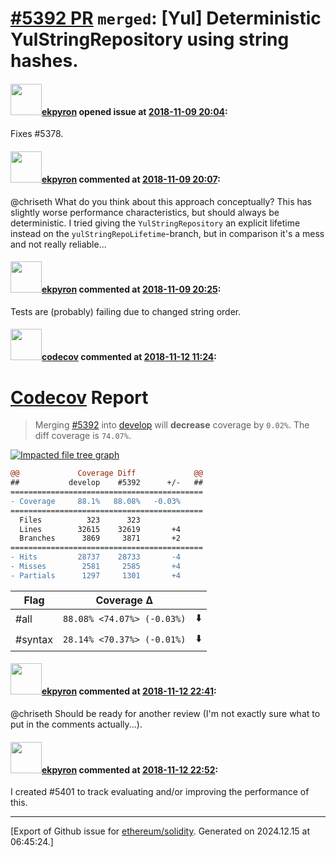 # [\#5392 PR](https://github.com/ethereum/solidity/pull/5392) `merged`: [Yul] Deterministic YulStringRepository using string hashes.

#### <img src="https://avatars.githubusercontent.com/u/1347491?v=4" width="50">[ekpyron](https://github.com/ekpyron) opened issue at [2018-11-09 20:04](https://github.com/ethereum/solidity/pull/5392):

Fixes #5378.

#### <img src="https://avatars.githubusercontent.com/u/1347491?v=4" width="50">[ekpyron](https://github.com/ekpyron) commented at [2018-11-09 20:07](https://github.com/ethereum/solidity/pull/5392#issuecomment-437480220):

@chriseth What do you think about this approach conceptually? This has slightly worse performance characteristics, but should always be deterministic.
I tried giving the ``YulStringRepository`` an explicit lifetime instead on the ``yulStringRepoLifetime``-branch, but in comparison it's a mess and not really reliable...

#### <img src="https://avatars.githubusercontent.com/u/1347491?v=4" width="50">[ekpyron](https://github.com/ekpyron) commented at [2018-11-09 20:25](https://github.com/ethereum/solidity/pull/5392#issuecomment-437484800):

Tests are (probably) failing due to changed string order.

#### <img src="https://avatars.githubusercontent.com/in/254?v=4" width="50">[codecov](https://github.com/apps/codecov) commented at [2018-11-12 11:24](https://github.com/ethereum/solidity/pull/5392#issuecomment-437845799):

# [Codecov](https://codecov.io/gh/ethereum/solidity/pull/5392?src=pr&el=h1) Report
> Merging [#5392](https://codecov.io/gh/ethereum/solidity/pull/5392?src=pr&el=desc) into [develop](https://codecov.io/gh/ethereum/solidity/commit/4eaed37b96c219c0486a125fc34c916cdb729026?src=pr&el=desc) will **decrease** coverage by `0.02%`.
> The diff coverage is `74.07%`.

[![Impacted file tree graph](https://codecov.io/gh/ethereum/solidity/pull/5392/graphs/tree.svg?width=650&token=87PGzVEwU0&height=150&src=pr)](https://codecov.io/gh/ethereum/solidity/pull/5392?src=pr&el=tree)

```diff
@@             Coverage Diff             @@
##           develop    #5392      +/-   ##
===========================================
- Coverage     88.1%   88.08%   -0.03%     
===========================================
  Files          323      323              
  Lines        32615    32619       +4     
  Branches      3869     3871       +2     
===========================================
- Hits         28737    28733       -4     
- Misses        2581     2585       +4     
- Partials      1297     1301       +4
```

| Flag | Coverage Δ | |
|---|---|---|
| #all | `88.08% <74.07%> (-0.03%)` | :arrow_down: |
| #syntax | `28.14% <70.37%> (-0.01%)` | :arrow_down: |

#### <img src="https://avatars.githubusercontent.com/u/1347491?v=4" width="50">[ekpyron](https://github.com/ekpyron) commented at [2018-11-12 22:41](https://github.com/ethereum/solidity/pull/5392#issuecomment-438053986):

@chriseth Should be ready for another review (I'm not exactly sure what to put in the comments actually...).

#### <img src="https://avatars.githubusercontent.com/u/1347491?v=4" width="50">[ekpyron](https://github.com/ekpyron) commented at [2018-11-12 22:52](https://github.com/ethereum/solidity/pull/5392#issuecomment-438057386):

I created #5401 to track evaluating and/or improving the performance of this.


-------------------------------------------------------------------------------



[Export of Github issue for [ethereum/solidity](https://github.com/ethereum/solidity). Generated on 2024.12.15 at 06:45:24.]
